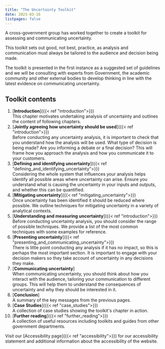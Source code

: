 ```yaml
---
title: "The Uncertainty Toolkit"
date: 2023-03-16
listpages: false
---
```


A cross-government group has worked together to create a toolkit for assessing and communicating uncertainty.

This toolkit sets out good, not best, practice, as analysis and communication must always be tailored to the audience and decision being made.

The toolkit is presented in the first instance as a suggested set of guidelines and we will be consulting with experts from Government, the academic community and other external bodies to develop thinking in line with the latest evidence on communicating uncertainty.


## Toolkit contents

1. [**Introduction**]({{< ref "introduction">}})<br>This chapter motivates undertaking analysis of uncertainty and outlines the content of following chapters.
2. [**Jointly agreeing how uncertainty should be used**]({{< ref "introduction">}})<br> Before conducting any uncertainty analysis, it is important to check that you understand how the analysis will be used. What type of decision is being made? Are you informing a debate or a final decision? This will frame how you approach the analysis and how you communicate it to your customers.
3. [**Defining and identifying uncertainty**]({{< ref "defining_and_identifying_uncertainty">}})<br>
Considering the whole system that influences your analysis helps identify all possible areas where uncertainty can arise. Ensure you understand what is causing the uncertainty in your inputs and outputs, and whether this can be quantified.
4. [**Mitigating uncertainty**]({{< ref "mitigating_uncertainty">}})<br> Once uncertainty has been identified it should be reduced where possible. We outline techniques for mitigating uncertainty in a variety of analytical contexts.
5. [**Understanding and measuring uncertainty**]({{< ref "introduction">}})<br> Before conducting uncertainty analysis, you should consider the range of possible techniques. We provide a list of the most common techniques with some examples for reference.
6. [**Presenting uncertainty**]({{< ref "presenting_and_communicating_uncertainty">}})<br> There is little point conducting any analysis if it has no impact, so this is perhaps the most important section. It is important to engage with your decision makers so they take account of uncertainty in any decisions they make. 
7. [**Communicating uncertainty**] <br> When communicating uncertainty, you should think about how you interact with the audience, tailoring your communication to different groups. This will help them to understand the consequences of uncertainty and why they should be interested in it.
8. [**Conclusion**] <br> A summary of the key messages from the previous pages.
9. [**Case Studies**]({{< ref "case_studies">}})<br> A collection of case studies showing the toolkit's chapter in action.
10. [**Further reading**]({{< ref "further_reading">}})<br> A collection of useful resources including toolkits and guides from other government departments.

Visit our [Accessibility page]({{< ref "accessibility">}}) for our accessibility statement and additional information about the accessibility of the website.